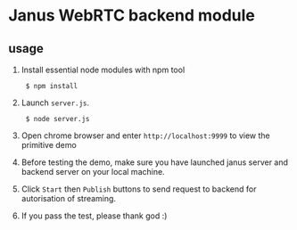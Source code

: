 # Janus WebRTC backend module

## usage

1. Install essential node modules with npm tool

        $ npm install

2. Launch `server.js`.
        
        $ node server.js 

3. Open chrome browser and enter `http://localhost:9999` to view the primitive demo

4. Before testing the demo, make sure you have launched janus server and backend server on your local machine.

5. Click `Start` then `Publish` buttons to send request to backend for autorisation of streaming. 

6. If you pass the test, please thank god :) 